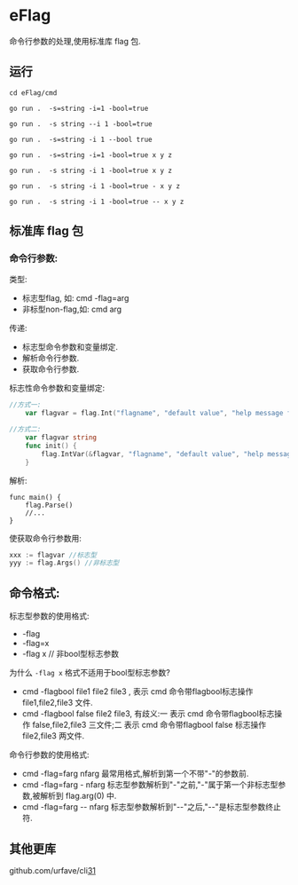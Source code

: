 # eFlag

命令行参数的处理,使用标准库 flag 包.

## 运行
```
cd eFlag/cmd

go run .  -s=string -i=1 -bool=true

go run .  -s string --i 1 -bool=true

go run .  -s=string -i 1 --bool true

go run .  -s=string -i=1 -bool=true x y z

go run .  -s string -i 1 -bool=true x y z

go run .  -s string -i 1 -bool=true - x y z

go run .  -s string -i 1 -bool=true -- x y z

```

## 标准库 flag 包

### 命令行参数:

类型:
- 标志型flag, 如: cmd -flag=arg
- 非标型non-flag,如: cmd arg

传递:
- 标志型命令参数和变量绑定.
- 解析命令行参数.
- 获取命令行参数.

标志性命令参数和变量绑定:

```go
//方式一:
    var flagvar = flag.Int("flagname", "default value", "help message for flagname")

//方式二:
    var flagvar string
    func init() {
        flag.IntVar(&flagvar, "flagname", "default value", "help message for flagname")
    }
```
解析:
```
func main() {
    flag.Parse()
    //...
}
```

使获取命令行参数用:

```go
xxx := flagvar //标志型
yyy := flag.Args() //非标志型
```

## 命令格式:

标志型参数的使用格式:

- -flag
- -flag=x
- -flag x  // 非bool型标志参数

为什么 `-flag x` 格式不适用于bool型标志参数?

- cmd -flagbool file1 file2 file3 , 表示 cmd 命令带flagbool标志操作 file1,file2,file3 文件.
- cmd -flagbool false  file2 file3, 有歧义:一 表示 cmd 命令带flagbool标志操作 false,file2,file3 三文件;二 表示 cmd 命令带flagbool false 标志操作 file2,file3 两文件.

命令行参数的使用格式:

- cmd -flag=farg nfarg
最常用格式,解析到第一个不带"-"的参数前.
- cmd -flag=farg - nfarg
标志型参数解析到"-"之前,"-"属于第一个非标志型参数,被解析到 flag.arg(0) 中.
- cmd -flag=farg -- nfarg
标志型参数解析到"--"之后,"--"是标志型参数终止符.


## 其他更库

github.com/urfave/cli[31]

[31]:https://github.com/urfave/cli